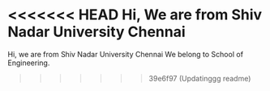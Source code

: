 <<<<<<< HEAD
Hi, We are from Shiv Nadar University Chennai
=======
Hi, we are from Shiv Nadar University Chennai
We belong to School of Engineering.
>>>>>>> 39e6f97 (Updatinggg readme)
